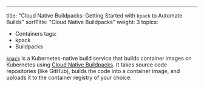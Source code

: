 ---
title:  "Cloud Native Buildpacks: Getting Started with `kpack` to Automate Builds"
sortTitle: "Cloud Native Buildpacks"
weight: 3
topics:
- Containers
tags:
- kpack
- Buildpacks



[`kpack`](https://github.com/pivotal/kpack) is a Kubernetes-native build service that builds container images on Kubernetes using [Cloud Native Buildpacks](../cnb-what-is). It takes source code repositories (like GitHub), builds the code into a container image, and uploads it to the container registry of your choice.
